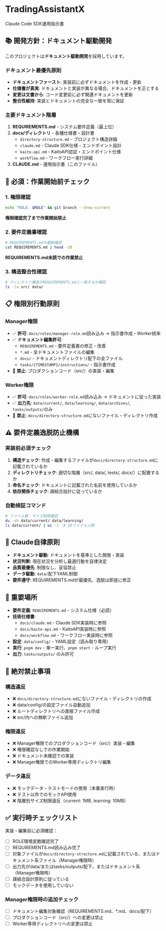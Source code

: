 # TradingAssistantX

Claude Code SDK運用指示書

## 📚 **開発方針：ドキュメント駆動開発**

このプロジェクトは**ドキュメント駆動開発**を採用しています。

### ドキュメント最優先原則
- **ドキュメントファースト**: 実装前に必ずドキュメントを作成・更新
- **仕様書が真実**: ドキュメントと実装が異なる場合、ドキュメントを正とする
- **変更は文書から**: コード変更前に必ず関連ドキュメントを更新
- **整合性維持**: 実装とドキュメントの完全な一致を常に保証

### 主要ドキュメント階層
1. **REQUIREMENTS.md** - システム要件定義（最上位）
2. **docs/ディレクトリ** - 各種仕様書・設計書
   - `directory-structure.md` - プロジェクト構造詳細
   - `claude.md` - Claude SDK仕様・エンドポイント設計
   - `kaito-api.md` - KaitoAPI認証・エンドポイント仕様
   - `workflow.md` - ワークフロー実行詳細
3. **CLAUDE.md** - 運用指示書（このファイル）

## 🚨 **必須：作業開始前チェック**

### 1. 権限確認
```bash
echo "ROLE: $ROLE" && git branch --show-current
```
**権限確認完了まで作業開始禁止**

### 2. 要件定義書確認
```bash
# REQUIREMENTS.mdの最新確認
cat REQUIREMENTS.md | head -20
```
**REQUIREMENTS.md未読での作業禁止**

### 3. 構造整合性確認
```bash
# ディレクトリ構造がREQUIREMENTS.mdと一致するか確認
ls -la src/ data/
```

## 📋 **権限別行動原則**

### Manager権限
- ✅ **許可**: `docs/roles/manager-role.md`読み込み → 指示書作成・Worker統率
- ✅ **ドキュメント編集許可**: 
  - `REQUIREMENTS.md` - 要件定義書の修正・改善
  - `*.md` - 全ドキュメントファイルの編集
  - `docs/` - ドキュメントディレクトリ配下の全ファイル
  - `tasks/{TIMESTAMP}/instructions/` - 指示書作成
- 🚫 **禁止**: プロダクションコード（src/）の実装・編集

### Worker権限
- ✅ **許可**: `docs/roles/worker-role.md`読み込み → ドキュメントに従った実装
- ✅ **出力先**: `data/current/`, `data/learning/`, `data/archives/`, `tasks/outputs/`のみ
- 🚫 **禁止**: `docs/directory-structure.md`にないファイル・ディレクトリ作成

## ⚠️ **要件定義逸脱防止機構**

### 実装前必須チェック
1. **構造チェック**: 作成・編集するファイルが`docs/directory-structure.md`に記載されているか
2. **ディレクトリチェック**: 適切な階層（src/, data/, tests/, docs/）に配置するか
3. **命名チェック**: ドキュメントに記載された名前を使用しているか
4. **依存関係チェック**: 疎結合設計に従っているか

### 自動検証コマンド
```bash
# ファイル数・サイズ制限確認
du -sh data/current/ data/learning/
ls data/current/ | wc -l  # 20ファイル上限
```

## 🎯 **Claude自律原則**
- **ドキュメント駆動**: ドキュメントを基準とした開発・実装
- **状況判断**: 現在状況を分析し最適行動を自律決定
- **品質最優先**: 制限なし、妥協禁止
- **データ駆動**: `data/`配下YAML制御
- **要件遵守**: REQUIREMENTS.mdが最優先、逸脱は即座に修正

## 📂 **重要場所**
- **要件定義**: `REQUIREMENTS.md` - システム仕様（必読）
- **技術仕様書**: 
  - `docs/claude.md` - Claude SDK実装時に参照
  - `docs/kaito-api.md` - KaitoAPI実装時に参照
  - `docs/workflow.md` - ワークフロー実装時に参照
- **設定**: `data/config/` - YAML設定（読み取り専用）
- **実行**: `pnpm dev` - 単一実行、`pnpm start` - ループ実行
- **出力**: `tasks/outputs/` のみ許可

## 🚫 **絶対禁止事項**

### 構造違反
- ❌ `docs/directory-structure.md`にないファイル・ディレクトリの作成
- ❌ data/config/の設定ファイル自動追加
- ❌ ルートディレクトリへの直接ファイル作成
- ❌ src/内への無断ファイル追加

### 権限違反
- ❌ Manager権限でのプロダクションコード（src/）実装・編集
- ❌ 権限確認なしでの作業開始
- ❌ ドキュメント未確認での実装
- ❌ Manager権限でのWorker専用ディレクトリ編集

### データ違反
- ❌ モックデータ・テストモードの使用（本番実行時）
- ❌ テスト以外でのモックAPI使用
- ❌ 階層別サイズ制限違反（current: 1MB, learning: 10MB）

## ✅ **実行時チェックリスト**

実装・編集前に必須確認：
- [ ] ROLE環境変数確認完了
- [ ] REQUIREMENTS.md読み込み完了
- [ ] 対象ファイルが`docs/directory-structure.md`に記載されている、またはドキュメント系ファイル（Manager権限時）
- [ ] 出力先がdata/またはtasks/outputs/配下、またはドキュメント系（Manager権限時）
- [ ] 疎結合設計原則に従っている
- [ ] モックデータを使用していない

### Manager権限時の追加チェック
- [ ] ドキュメント編集対象確認（REQUIREMENTS.md、*.md、docs/配下）
- [ ] プロダクションコード（src/）への変更は禁止
- [ ] Worker専用ディレクトリへの変更は禁止